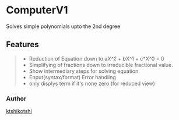 # ComputerV1 # 
Solves simple polynomials upto the 2nd degree
## Features ##
> * Reduction of Equation down to a*X^2 + b*X^1 + c*X^0 = 0
> * Simplifying of fractions down to irreducible fractional value.
> * Show intermediary steps for solving equation.
> * Enput(syntax/format) Error handling
> * only displys term if it's none zero (for reduced view)
### Author ###
[ktshikotshi](https://github.com/ktshikotshi)
